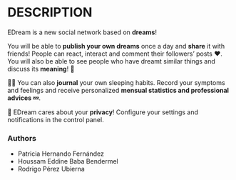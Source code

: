 # DESCRIPTION

EDream is a new social network based on **dreams**!

You will be able to **publish your own dreams** once a day and **share** it with friends! People can react, interact and comment their followers’ posts ♥. You will also be able to see people who have dreamt similar things and discuss its **meaning**! **💭**

✍🏼 You can also **journal** your own sleeping habits. Record your symptoms and feelings and receive personalized **mensual statistics and professional advices 💤**.

🔐 EDream cares about your **privacy**! Configure your settings and notifications in the control panel.


### Authors

* Patricia Hernando Fernández
* Houssam Eddine Baba Bendermel
* Rodrigo Pérez Ubierna

